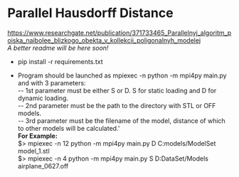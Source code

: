 # Parallel Hausdorff Distance
https://www.researchgate.net/publication/371733465_Parallelnyj_algoritm_poiska_naibolee_blizkogo_obekta_v_kollekcii_poligonalnyh_modelej  
*A better readme will be here soon!*

* pip install -r requirements.txt

* Program should be launched as mpiexec -n <procs> python -m mpi4py main.py and with 3 parameters:  
    -- 1st parameter must be either S or D. S for static loading and D for dynamic loading.  
    -- 2nd parameter must be the path to the directory with STL or OFF models.  
    -- 3rd parameter must be the filename of the model, distance of which to other models will be calculated.'  
**For Example:**  
    $> mpiexec -n 12 python -m mpi4py main.py D C:models/ModelSet model_1.stl  
    $> mpiexec -n 4 python -m mpi4py main.py S D:DataSet/Models airplane_0627.off
